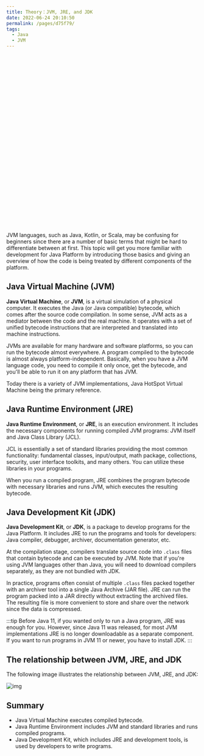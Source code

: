 ```yaml
---
title: Theory：JVM, JRE, and JDK
date: 2022-06-24 20:10:50
permalink: /pages/d75f79/
tags:
  - Java
  - JVM
---
```

<div style="background-image: url(https://cdn.jsdelivr.net/gh/JimFKppt/Pictures@master/static_files/img/milad-fakurian-UiiHVEyxtyA-unsplash.jpg); background-size: cover;">
    <iframe :src="$withBase('/markmap/Markmap_Theory：JVM, JRE, and JDK.html')" width="100%" height="450" frameborder="0" scrolling="No" leftmargin="0" topmargin="0"></iframe>
</div>

JVM languages, such as Java, Kotlin, or Scala, may be confusing for beginners since there are a number of basic terms that might be hard to differentiate between at first. This topic will get you more familiar with development for Java Platform by introducing those basics and giving an overview of how the code is being treated by different components of the platform.

## Java Virtual Machine (JVM)

**Java Virtual Machine**, or **JVM**, is a virtual simulation of a physical computer. It executes the Java (or Java compatible) bytecode, which comes after the source code compilation. In some sense, JVM acts as a mediator between the code and the real machine. It operates with a set of unified bytecode instructions that are interpreted and translated into machine instructions.

JVMs are available for many hardware and software platforms, so you can run the bytecode almost everywhere. A program compiled to the bytecode is almost always platform-independent. Basically, when you have a JVM language code, you need to compile it only once, get the bytecode, and you'll be able to run it on any platform that has JVM.

Today there is a variety of JVM implementations, Java HotSpot Virtual Machine being the primary reference.

## Java Runtime Environment (JRE)

**Java Runtime Environment**, or **JRE**, is an execution environment. It includes the necessary components for running compiled JVM programs: JVM itself and Java Class Library (JCL).

JCL is essentially a set of standard libraries providing the most common functionality: fundamental classes, input/output, math package, collections, security, user interface toolkits, and many others. You can utilize these libraries in your programs.

When you run a compiled program, JRE combines the program bytecode with necessary libraries and runs JVM, which executes the resulting bytecode.

## Java Development Kit (JDK)

**Java Development Kit**, or **JDK**, is a package to develop programs for the Java Platform. It includes JRE to run the programs and tools for developers: Java compiler, debugger, archiver, documentation generator, etc.

At the compilation stage, compilers translate source code into `.class` files that contain bytecode and can be executed by JVM. Note that if you're using JVM languages other than Java, you will need to download compilers separately, as they are not bundled with JDK.

In practice, programs often consist of multiple `.class` files packed together with an archiver tool into a single Java Archive (JAR file). JRE can run the program packed into a JAR directly without extracting the archived files. The resulting file is more convenient to store and share over the network since the data is compressed.


:::tip
Before Java 11, if you wanted only to run a Java program, JRE was enough for you. However, since Java 11 was released, for most JVM implementations JRE is no longer downloadable as a separate component. If you want to run programs in JVM 11 or newer, you have to install JDK.
:::


## The relationship between JVM, JRE, and JDK

The following image illustrates the relationship between JVM, JRE, and JDK:

![img](https://ucarecdn.com/33aad287-2450-4386-8639-42c7a7eac874/)

## Summary

- Java Virtual Machine executes compiled bytecode.
- Java Runtime Environment includes JVM and standard libraries and runs compiled programs.
- Java Development Kit, which includes JRE and development tools, is used by developers to write programs.